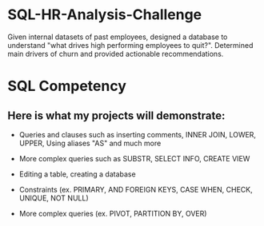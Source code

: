 # SQL-HR-Analysis-Challenge

Given internal datasets of past employees, designed a database to understand "what drives high performing employees to quit?". Determined main drivers of churn and provided actionable recommendations.

# SQL Competency
## Here is what my projects will demonstrate:

* Queries and clauses such as inserting comments, INNER JOIN, LOWER, UPPER, Using aliases "AS" and much more

* More complex queries such as SUBSTR, SELECT INFO, CREATE VIEW

* Editing a table, creating a database
* Constraints (ex. PRIMARY, AND FOREIGN KEYS, CASE WHEN, CHECK, UNIQUE, NOT NULL)
* More complex queries (ex. PIVOT, PARTITION BY, OVER)
